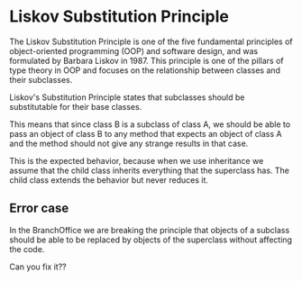 # Liskov Substitution Principle

The Liskov Substitution Principle is one of the five fundamental principles of object-oriented programming (OOP) and software design, and was formulated by Barbara Liskov in 1987. This principle is one of the pillars of type theory in OOP and focuses on the relationship between classes and their subclasses.

Liskov's Substitution Principle states that subclasses should be substitutable for their base classes.

This means that since class B is a subclass of class A, we should be able to pass an object of class B to any method that expects an object of class A and the method should not give any strange results in that case.

This is the expected behavior, because when we use inheritance we assume that the child class inherits everything that the superclass has. The child class extends the behavior but never reduces it.

## Error case

In the BranchOffice we are breaking the principle that objects of a subclass should be able to be replaced by objects of the superclass without affecting the code.

Can you fix it??